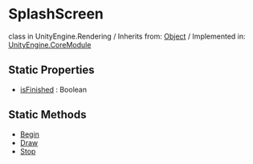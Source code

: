 # SplashScreen
class in UnityEngine.Rendering
 / Inherits from: <a href="https://docs.unity3d.com/6000.0/Documentation/ScriptReference/Object.html">Object</a> / Implemented in: <a href="https://docs.unity3d.com/6000.0/Documentation/ScriptReference/UnityEngine.CoreModule.html">UnityEngine.CoreModule</a>
## Static Properties
- <a href="https://docs.unity3d.com/6000.0/Documentation/ScriptReference/SplashScreen-isFinished.html">isFinished</a> : Boolean
## Static Methods
- <a href="https://docs.unity3d.com/6000.0/Documentation/ScriptReference/SplashScreen.Begin.html">Begin</a>
- <a href="https://docs.unity3d.com/6000.0/Documentation/ScriptReference/SplashScreen.Draw.html">Draw</a>
- <a href="https://docs.unity3d.com/6000.0/Documentation/ScriptReference/SplashScreen.Stop.html">Stop</a>

